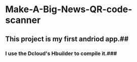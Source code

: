 # Make-A-Big-News-QR-code-scanner

## This project is my first andriod app.##
### I use the Dcloud's Hbuilder to compile it.###
